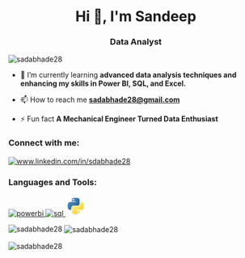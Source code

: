 <h1 align="center">Hi 👋, I'm Sandeep</h1>
<h3 align="center">Data Analyst</h3>

<p align="left"> <img src="https://komarev.com/ghpvc/?username=sadabhade28&label=Profile%20views&color=0e75b6&style=flat" alt="sadabhade28" /> </p>

- 🌱 I’m currently learning **advanced data analysis techniques and enhancing my skills in Power BI, SQL, and Excel.**

- 📫 How to reach me **sadabhade28@gmail.com**

- ⚡ Fun fact **A Mechanical Engineer Turned Data Enthusiast**

<h3 align="left">Connect with me:</h3>
<p align="left">
<a href="https://linkedin.com/in/www.linkedin.com/in/sdabhade28" target="blank"><img align="center" src="https://raw.githubusercontent.com/rahuldkjain/github-profile-readme-generator/master/src/images/icons/Social/linked-in-alt.svg" alt="www.linkedin.com/in/sdabhade28" height="30" width="40" /></a>
</p>

<h3 align="left">Languages and Tools:</h3>
<p align="left"> 
  <a href="https://powerbi.microsoft.com/" target="_blank" rel="noreferrer"> 
    <img src="https://www.vectorlogo.zone/logos/microsoft_powerbi/microsoft_powerbi-icon.svg" alt="powerbi" width="40" height="40"/> 
  </a> 
  <a href="https://www.microsoft.com/en-us/sql-server" target="_blank" rel="noreferrer"> 
    <img src="https://www.svgrepo.com/show/303229/microsoft-sql-server-logo.svg" alt="sql" width="40" height="40"/> 
  </a> 
  <a href="https://www.python.org" target="_blank" rel="noreferrer"> 
    <img src="https://raw.githubusercontent.com/devicons/devicon/master/icons/python/python-original.svg" alt="python" width="40" height="40"/> 
  </a> 
</p>

<p><img align="left" src="https://github-readme-stats.vercel.app/api/top-langs?username=sadabhade28&show_icons=true&locale=en&layout=compact" alt="sadabhade28" /></p>

<p>&nbsp;<img align="center" src="https://github-readme-stats.vercel.app/api?username=sadabhade28&show_icons=true&locale=en" alt="sadabhade28" /></p>

<p><img align="center" src="https://github-readme-streak-stats.herokuapp.com/?user=sadabhade28&" alt="sadabhade28" /></p>

